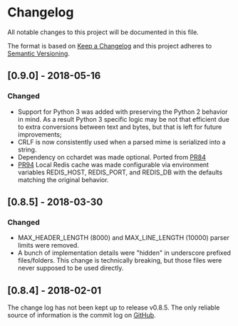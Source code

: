 # Changelog
All notable changes to this project will be documented in this file.

The format is based on [Keep a Changelog](http://keepachangelog.com/en/1.0.0/)
and this project adheres to [Semantic Versioning](http://semver.org/spec/v2.0.0.html).

## [0.9.0] - 2018-05-16
### Changed
- Support for Python 3 was added with preserving the Python 2 behavior in mind.
  As a result Python 3 specific logic may be not that efficient due to extra
  conversions between text and bytes, but that is left for future improvements; 
- CRLF is now consistently used when a parsed mime is serialized into a string. 
- Dependency on cchardet was made optional. Ported from [PR84](https://github.com/mailgun/flanker/pull/84)
- [PR94](https://github.com/mailgun/flanker/pull/94) Local Redis cache was made
 configurable via environment variables REDIS_HOST, REDIS_PORT, and REDIS_DB
 with the defaults matching the original behavior.

## [0.8.5] - 2018-03-30
### Changed
- MAX_HEADER_LENGTH (8000) and MAX_LINE_LENGTH (10000) parser limits were
 removed. 
- A bunch of implementation details were "hidden" in underscore prefixed
 files/folders. This change is technically breaking, but those files were
 never supposed to be used directly. 

## [0.8.4] - 2018-02-01
The change log has not been kept up to release v0.8.5. The only reliable
 source of information is the commit log on [GitHub](https://github.com/mailgun/flanker/commits/master).
